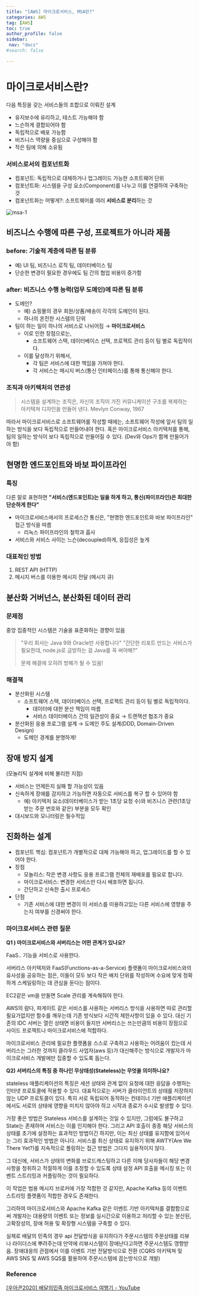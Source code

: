 ```yaml
---
title: "[AWS] 마이크로서비스, MSA란?"
categories: AWS
tag: [AWS]
toc: true
author_profile: false
sidebar:
 nav: "docs"
#search: false

---
```


# 마이크로서비스란?

다음 특징을 갖는 서비스들의 조합으로 이뤄진 설계

- 유지보수에 유리하고, 테스트 가능해야 함
- 느슨하게 결합되어야 함
- 독립적으로 배포 가능함
- 비즈니스 역량을 중심으로 구성해야 함
- 작은 팀에 의해 소유됨

### **서비스로서의 컴포넌트화**

- 컴포넌트: 독립적으로 대체하거나 업그레이드 가능한 소프트웨어 단위
- 컴포넌트화: 시스템을 구성 요소(Component)를 나누고 이를 연결하여 구축하는 것
- 컴포넌트화는 어떻게?: 소프트웨어를 여러 **서비스로 분리**하는 것

![msa-1](https://user-images.githubusercontent.com/75375944/208413951-e52c061d-bb35-4780-9af4-1a0d8b3a8e7c.png)

## **비즈니스 수행에 따른 구성, 프로젝트가 아니라 제품**

### **before: 기술적 계층에 따른 팀 분류**

- 예) UI 팀, 비즈니스 로직 팀, 데이터베이스 팀
- 단순한 변경이 필요한 경우에도 팀 간의 협업 비용이 증가함

### **after: 비즈니스 수행 능력(업무 도메인)에 따른 팀 분류**

- 도메인?
  - 예) 쇼핑몰의 경우 회원/상품/배송이 각각의 도메인이 된다.
  - 하나의 온전한 시스템의 단위
- 팀이 하는 일이 하나의 서비스로 나뉘어짐 → **마이크로서비스**
  - 이로 인한 장점으로는,
    - 소프트웨어 스택, 데이터베이스 선택, 프로젝트 관리 등이 팀 별로 독립적이다.
  - 이를 달성하기 위해서,
    - 각 팀은 서비스에 대한 책임을 가져야 한다.
    - 각 서비스는 메시지 버스(통신 인터페이스)를 통해 통신해야 한다.

### **조직과 아키텍처의 연관성**

> 시스템을 설계하는 조직은, 자신의 조직이 가진 커뮤니케이션 구조를 복제하는 아키텍쳐 디자인을 만들어 낸다.
> Mevlyn Conway, 1967

따라서 마이크로서비스로 소프트웨어를 작성할 때에는, 소프트웨어 작성에 앞서 팀의 일하는 방식을 보다 독립적으로 만들어내야 한다. 혹은 마이크로서비스 아키텍처를 통해, 팀의 일하는 방식이 보다 독립적으로 만들어질 수 있다. (Dev와 Ops가 함께 만들어가야 함)

## **현명한 엔드포인트와 바보 파이프라인**

### **특징**

다른 말로 표현하면 **"서비스(엔드포인트)는 일을 하게 하고, 통신(파이프라인)은 최대한 단순하게 한다"**

- 마이크로서비스에서의 프로세스간 통신은, "현명한 엔드포인트와 바보 파이프라인" 접근 방식을 따름
  - 리눅스 파이프라인의 철학과 흡사
- 서비스와 서비스 사이는 느슨(decoupled)하게, 응집성은 높게

### **대표적인 방법**

1. REST API (HTTP)
2. 메시지 버스를 이용한 메시지 전달 (메시지 큐)

## **분산화 거버넌스, 분산화된 데이터 관리**

### **문제점**

중앙 집중적인 시스템은 기술을 표준화하는 경향이 있음

> "우리 회사는 Java 9와 Oracle만 사용합니다"
> "간단한 리포트 만드는 서비스가 필요한데, node.js로 금방하는 걸 Java를 꼭 써야해?"
> 
> 문제 해결에 오히려 방해가 될 수 있음!

### **해결책**

- 분산화된 시스템
  - 소프트웨어 스택, 데이터베이스 선택, 프로젝트 관리 등이 팀 별로 독립적이다.
    - 데이터에 대한 분산 책임이 따름
    - 서비스 데이터베이스 간의 일관성이 중요 → 트랜잭션 협조가 중요
- 분산화된 응용 프로그램 설계 → 도메인 주도 설계(DDD, Domain-Driven Design)
  - 도메인 경계를 분명하게!

## **장애 방지 설계**

(모놀리틱 설계에 비해 불리한 지점)

- 서비스는 언제든지 실패 할 가능성이 있음
- 신속하게 장애를 감지하고 가능하면 자동으로 서비스를 복구 할 수 있어야 함
  - 예) 아키텍처 요소(데이터베이스가 받는 1초당 요청 수)와 비즈니스 관련(1초당 받는 주문 번호와 같은) 부분을 모두 확인
- 대시보드와 모니터링은 필수적임

## **진화하는 설계**

- 컴포넌트 핵심: 컴포넌트가 개별적으로 대체 가능해야 하고, 업그레이드를 할 수 있어야 한다.
- 장점
  - 모놀리스: 작은 변경 사항도 응용 프로그램 전체의 재배포를 필요로 합니다.
  - 마이크로서비스: 변경한 서비스만 다시 배포하면 됩니다.
  - 간단하고 신속한 출시 프로세스
- 단점
  - 기존 서비스에 대한 변경이 이 서비스를 이용하고있는 다른 서비스에 영향을 주는지 여부를 신경써야 한다.

### 마이크로서비스 관련 질문

**Q1 ) 마이크로서비스와 서버리스는 어떤 관계가 있나요?**

FaaS.. 기능을 서비스로 사용한다.

서버리스 아키텍처와 FaaS(Functions-as-a-Service) 플랫폼이 마이크로서비스와의 유사성을 공유하는 점은, 이들이 모두 보다 작은 배치 단위를 작성하며 수요에 맞게 정확하게 스케일링하는 데 관심을 둔다는 점이다.

EC2같은 vm을 만들면 Scale 관리를 계속해줘야 한다.

AWS의 람다, 파게이트 같은 서비스를 사용하는 서버리스 방식을 사용하면 따로 관리할필요가없지만 함수를 깨우는데 기존 방식보다 시간적 제한사항이 있을 수 있다. 대신 기존의 IDC 서버는 열린 상태면 비용이 들지만 서버리스는 쓰는만큼의 비용이 장점으로 사이드 프로젝트나 마이크로서비스에 적합하다.

마이크로서비스 관리에 필요한 플랫폼을 스스로 구축하고 사용하는 어려움이 컸는데 서버리스는 그러한 것까지 클라우드 사업자(aws 등)가 대신해주는 방식으로 개발자가 마이크로서비스 개발에만 집중할 수 있도록 돕는다.

**Q2) 서버리스의 특징 중 하나인 무상태성(Stateless)는 무엇을 의미하나요?**

stateless 애플리케이션의 특징은 세션 상태와 관계 없이 요청에 대한 응답을 수행하는 인터넷 프로토콜에 적용할 수 있다. 대표적으로는 서버가 클라이언트의 상태를 저장하지 않는 UDP 프로토콜이 있다. 특히 서로 독립되어 동작하는 컨테이너 기반 애플리케이션에서도 서로의 상태에 영향을 미치지 않아야 하고 시작과 종료가 수시로 발생할 수 있다.

가장 좋은 방법은 Stateless 서비스를 설계하는 것일 수 있지만, 그럼에도 불구하고 State는 존재하며 서비스는 이를 인지해야 한다. 그리고 API 호출이 종종 해당 서비스의 상태를 초기에 설정하는 효과적인 방법이긴 하지만, 이는 최신 상태를 유지함에 있어서는 그리 효과적인 방법은 아니다. 서비스를 최신 상태로 유지하기 위해 AWTY(Are We There Yet?)를 지속적으로 폴링하는 접근 방법은 그다지 실용적이지 않다.

그 대신에, 서비스가 상태의 변화를 브로드캐스팅하고 다른 이해 당사자들이 해당 변경사항을 청취하고 적절하게 이를 조정할 수 있도록 상태 설정 API 호출을 메시징 또는 이벤트 스트리밍과 커플링하는 것이 필요하다.

이 작업은 범용 메시지 브로커에 가장 적합한 것 같지만, Apache Kafka 등의 이벤트 스트리밍 플랫폼이 적합한 경우도 존재한다.

그리하여 마이크로서비스와 Apache Kafka 같은 이벤트 기반 아키텍처를 결합함으로써 개발자는 대용량의 이벤트 또는 정보를 실시간으로 이용하고 처리할 수 있는 분산된, 고확장성의, 장애 허용 및 확장형 시스템을 구축할 수 있다.

실제로 배달의 민족의 경우 api 전달방식을 유지하다가 주문시스템의 주문상태를 리뷰나 라이더스에 뿌려주는데 만약에 리뷰시스템이 장애난다고하면 주문시스템도 영향받음. 장애대응의 관점에서 이를 이벤트 기반 전달방식으로 전환 (CQRS 아키텍쳐 및 AWS SNS 및 AWS SQS를 활용하여 주문시스템에 꼽는방식으로 개발)

### Reference

[[우아콘2020] 배달의민족 마이크로서비스 여행기 - YouTube](https://www.youtube.com/watch?v=BnS6343GTkY)